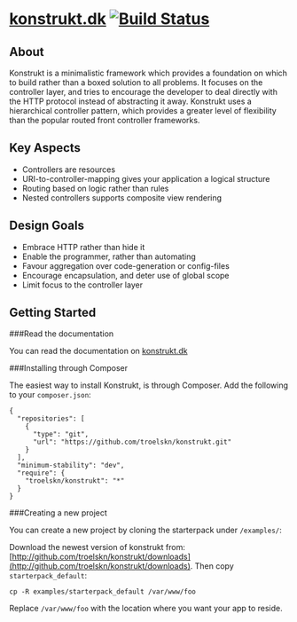 [konstrukt.dk](http://www.konstrukt.dk/) [![Build Status](https://secure.travis-ci.org/troelskn/konstrukt.png?branch=master)](http://travis-ci.org/troelskn/konstrukt)
===

About
---

Konstrukt is a minimalistic framework which provides a foundation on which to build rather than a boxed solution to all problems. It focuses on the controller layer, and tries to encourage the developer to deal directly with the HTTP protocol instead of abstracting it away. Konstrukt uses a hierarchical controller pattern, which provides a greater level of flexibility than the popular routed front controller frameworks.

Key Aspects
---

* Controllers are resources
* URI-to-controller-mapping gives your application a logical structure
* Routing based on logic rather than rules
* Nested controllers supports composite view rendering

Design Goals
---

* Embrace HTTP rather than hide it
* Enable the programmer, rather than automating
* Favour aggregation over code-generation or config-files
* Encourage encapsulation, and deter use of global scope
* Limit focus to the controller layer

Getting Started
---

###Read the documentation

You can read the documentation on [konstrukt.dk](http://konstrukt.dk)

###Installing through Composer

The easiest way to install Konstrukt, is through Composer. Add the following to your `composer.json`:

    {
      "repositories": [
        {
          "type": "git",
          "url": "https://github.com/troelskn/konstrukt.git"
        }
      ],
      "minimum-stability": "dev",
      "require": {
        "troelskn/konstrukt": "*"
      }
    }

###Creating a new project

You can create a new project by cloning the starterpack under `/examples/`:

Download the newest version of konstrukt from: [http://github.com/troelskn/konstrukt/downloads](http://github.com/troelskn/konstrukt/downloads). Then copy `starterpack_default`:

    cp -R examples/starterpack_default /var/www/foo

Replace `/var/www/foo` with the location where you want your app to reside.
